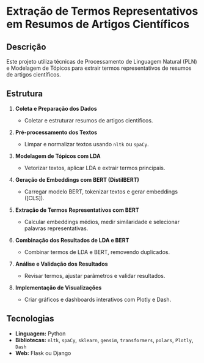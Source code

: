 # Extração de Termos Representativos em Resumos de Artigos Científicos

## Descrição
Este projeto utiliza técnicas de Processamento de Linguagem Natural (PLN) e Modelagem de Tópicos para extrair termos representativos de resumos de artigos científicos.

## Estrutura

1. **Coleta e Preparação dos Dados**
   - Coletar e estruturar resumos de artigos científicos.

2. **Pré-processamento dos Textos**
   - Limpar e normalizar textos usando `nltk` ou `spaCy`.

3. **Modelagem de Tópicos com LDA**
   - Vetorizar textos, aplicar LDA e extrair termos principais.

4. **Geração de Embeddings com BERT (DistilBERT)**
   - Carregar modelo BERT, tokenizar textos e gerar embeddings ([CLS]).

5. **Extração de Termos Representativos com BERT**
   - Calcular embeddings médios, medir similaridade e selecionar palavras representativas.

6. **Combinação dos Resultados de LDA e BERT**
   - Combinar termos de LDA e BERT, removendo duplicados.

7. **Análise e Validação dos Resultados**
   - Revisar termos, ajustar parâmetros e validar resultados.

8. **Implementação de Visualizações**
   - Criar gráficos e dashboards interativos com Plotly e Dash.

## Tecnologias

- **Linguagem:** Python
- **Bibliotecas:** `nltk`, `spaCy`, `sklearn`, `gensim`, `transformers`, `polars`, `Plotly`, `Dash`
- **Web:** Flask ou Django